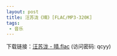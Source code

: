 ```yaml
---
layout: post
title: 汪苏泷《晴》[FLAC/MP3-320K]
tags: 
 - 音乐
---
```

下载链接：<a href="https://url89.ctfile.com/f/49227189-964225203-8b2dd1?p=qcyy" target="_blank">汪苏泷 - 晴.flac</a> (访问密码: qcyy)<br/>
